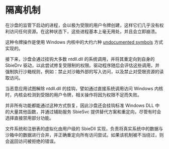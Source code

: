 # 隔离机制

在沙盘的监管下启动的进程，会以极为受限的用户令牌创建，这样它们几乎没有权利访问任何资源。在这种状态下，这些进程基本上毫无用处，并且会立即崩溃。

这种令牌操作是使用 Windows 内核中的大约六种 [undocumented symbols](TokenMagic.md) 方式实现的。

接下来，沙盘会通过挂钩大多数 ntdll.dll 的系统调用，并将其重定向到自身的 SbieDrv 驱动，以此尝试修复受限制的权限。驱动程序随后会评估这些调用，并强制执行沙箱规则，例如：禁止对沙箱外部的写入访问，以及禁止对受限资源的读取访问。

当恶意应用试图解除 ntdll.dll 的挂钩，譬如通过直接系统调用访问 Windows 内核时，内核会检测到受限的用户令牌，相关操作将因为权限不足而失败。

并非所有功能都能通过这种方式恢复，因此沙盘还会挂钩标准 Windows DLL 中的大量其他函数，并通过辅助服务 SbieSvc 提供替代方案和重定向，尽管有时会选择直接禁用部分功能。

文件系统和注册表的虚拟化由用户级的 SbieDll 实现，负责将真实系统中的数据与沙箱中的数据进行合并，并正确重定向所有访问尝试。如果该机制被不当绕过，则会返回访问被拒绝的错误。
